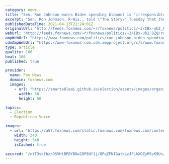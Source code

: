 ```yaml
---
category: news
title: "Sen. Ron Johnson warns Biden spending blowout is 'irresponsible,' could 'bankrupt nation'"
excerpt: "Sen. Ron Johnson, R-Wis., told \"The Story\" Tuesday that the Biden administration is \"mortgaging our children’s future\" by driving up debt to pay for a proposed infrastructure bill."
publishedDateTime: 2021-04-13T21:24:01Z
originalUrl: "http://feeds.foxnews.com/~r/foxnews/politics/~3/IBx-uh2_8ZQ/ron-johnson-biden-spending-blowout-irresponsible-bankrupt-america"
webUrl: "http://feeds.foxnews.com/~r/foxnews/politics/~3/IBx-uh2_8ZQ/ron-johnson-biden-spending-blowout-irresponsible-bankrupt-america"
ampWebUrl: "https://www.foxnews.com/politics/ron-johnson-biden-spending-blowout-irresponsible-bankrupt-america.amp"
cdnAmpWebUrl: "https://www-foxnews-com.cdn.ampproject.org/c/s/www.foxnews.com/politics/ron-johnson-biden-spending-blowout-irresponsible-bankrupt-america.amp"
type: article
quality: 166
heat: 166
published: true

provider:
  name: Fox News
  domain: foxnews.com
  images:
    - url: "https://smartableai.github.io/election/assets/images/organizations/foxnews.com-50x50.jpg"
      width: 50
      height: 50

topics:
  - Election
  - Republican Voice

images:
  - url: "https://a57.foxnews.com/static.foxnews.com/foxnews.com/content/uploads/2018/09/340/340/fox-news.jpg?ve=1&tl=1"
    width: 340
    height: 340
    isCached: true

secured: "/ntT3vkfbz/OSVHtBP0YBOw2DP8Uf1j/OPqZFNIGatkLzJFLhXOZyMSvK9Un/W1DuNQmoGPpdD4WJ5ndko9AXX2PIfk6kP4xshElvlAgNZQEmY9Q5pzC08XgqlVu8zR5S7d8msgEYGppRhd/hssmpRXJ36WKflNnEX4lpyXSMDOSY2YNaBpq5Ws8lTf08HS5CMhusii6L07fMy9ozHIgG0hyvJYG/AlnIRg9Kq9D+rsltHu2tCK4C9YKbf6HNH3FSzd6vLimHWE7BXx1LTlmrDRKjT56v1Y1JWPPmBfBR1JlJB6FUpIE0x+aq5YlF3bHEx6ohegkk7EjycpWUCH9A78wWlXgy1rRXxK2tWcOL9Q=;Ez/sv2Ln0NebGQl1CjWGBQ=="
---
```


